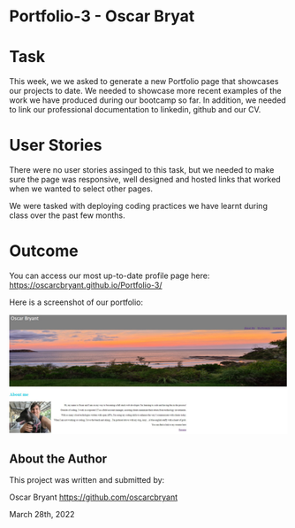# Portfolio-3 - Oscar Bryat

# Task
This week, we we asked to generate a new Portfolio page that showcases our projects to date. We needed to showcase more recent examples of the work we have produced during our bootcamp so far. In addition, we needed to link our professional documentation to linkedin, github and our CV. 

# User Stories
There were no user stories assinged to this task, but we needed to make sure the page was responsive, well designed and hosted links that worked when we wanted to select other pages.

We were tasked with deploying coding practices we have learnt during class over the past few months.

# Outcome

You can access our most up-to-date profile page here: https://oscarcbryant.github.io/Portfolio-3/

Here is a screenshot of our portfolio:

![Alt text](Images/screenshot.jpg)

## About the Author

This project was written and submitted by: 

Oscar Bryant
https://github.com/oscarcbryant

March 28th, 2022
